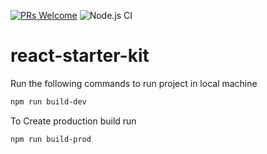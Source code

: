 [![PRs Welcome](https://img.shields.io/badge/PRs-welcome-brightgreen.svg?style=flat-square)](http://makeapullrequest.com) ![Node.js CI](https://github.com/anandgupta193/react-enterprise-starter-kit/workflows/Node.js%20CI/badge.svg?branch=master)

# react-starter-kit

Run the following commands to run project in local machine

```bash
npm run build-dev
```

To Create production build run

```bash
npm run build-prod
```
